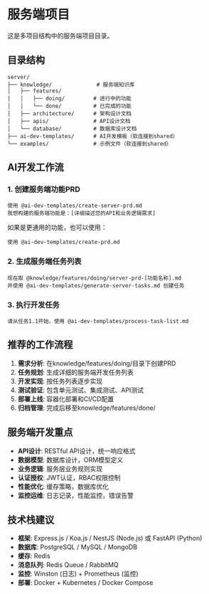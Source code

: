 # 服务端项目

这是多项目结构中的服务端项目目录。

## 目录结构

```
server/
├── knowledge/              # 服务端知识库
│   ├── features/
│   │   ├── doing/         # 进行中的功能
│   │   └── done/          # 已完成的功能
│   ├── architecture/      # 架构设计文档
│   ├── apis/              # API设计文档
│   └── database/          # 数据库设计文档
├── ai-dev-templates/      # AI开发模板（软连接到shared）
└── examples/              # 示例文件（软连接到shared）
```

## AI开发工作流

### 1. 创建服务端功能PRD

```text
使用 @ai-dev-templates/create-server-prd.md
我想构建的服务端功能是：[详细描述您的API和业务逻辑需求]
```

如果是更通用的功能，也可以使用：
```text
使用 @ai-dev-templates/create-prd.md
```

### 2. 生成服务端任务列表

```text
现在取 @knowledge/features/doing/server-prd-[功能名称].md 
并使用 @ai-dev-templates/generate-server-tasks.md 创建任务
```

### 3. 执行开发任务

```text
请从任务1.1开始，使用 @ai-dev-templates/process-task-list.md
```

## 推荐的工作流程

1. **需求分析**: 在knowledge/features/doing/目录下创建PRD
2. **任务规划**: 生成详细的服务端开发任务列表
3. **开发实现**: 按任务列表逐步实现
4. **测试验证**: 包含单元测试、集成测试、API测试
5. **部署上线**: 容器化部署和CI/CD配置
6. **归档管理**: 完成后移至knowledge/features/done/

## 服务端开发重点

- **API设计**: RESTful API设计，统一响应格式
- **数据模型**: 数据库设计，ORM模型定义
- **业务逻辑**: 服务层业务规则实现
- **认证授权**: JWT认证，RBAC权限控制
- **性能优化**: 缓存策略，数据库优化
- **监控运维**: 日志记录，性能监控，错误告警

## 技术栈建议

- **框架**: Express.js / Koa.js / NestJS (Node.js) 或 FastAPI (Python)
- **数据库**: PostgreSQL / MySQL / MongoDB
- **缓存**: Redis
- **消息队列**: Redis Queue / RabbitMQ
- **监控**: Winston (日志) + Prometheus (监控)
- **部署**: Docker + Kubernetes / Docker Compose